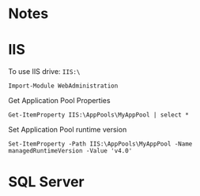 # Notes

# IIS

To use IIS drive: `IIS:\`

`Import-Module WebAdministration`

Get Application Pool Properties

`Get-ItemProperty IIS:\AppPools\MyAppPool | select *`

Set Application Pool runtime version

`Set-ItemProperty -Path IIS:\AppPools\MyAppPool -Name managedRuntimeVersion -Value 'v4.0'`

# SQL Server



